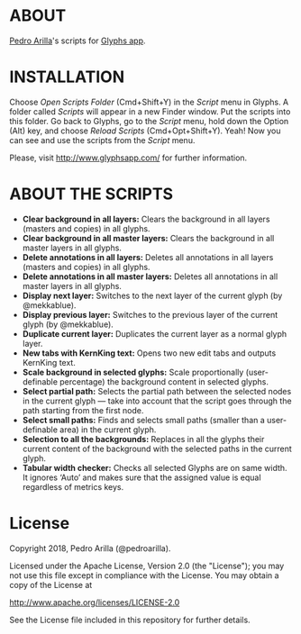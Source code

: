 # ABOUT

[Pedro Arilla](http://pedroarilla.com)'s scripts for [Glyphs app](http://glyphsapp.com/).

# INSTALLATION

Choose *Open Scripts Folder* (Cmd+Shift+Y) in the *Script* menu in Glyphs. A folder called *Scripts* will appear in a new Finder window. Put the scripts into this folder. Go back to Glyphs, go to the *Script* menu, hold down the Option (Alt) key, and choose *Reload Scripts* (Cmd+Opt+Shift+Y). Yeah! Now you can see and use the scripts from the *Script* menu.

Please, visit http://www.glyphsapp.com/ for further information.

# ABOUT THE SCRIPTS
* **Clear background in all layers:** Clears the background in all layers (masters and copies) in all glyphs.
* **Clear background in all master layers:** Clears the background in all master layers in all glyphs.
* **Delete annotations in all layers:** Deletes all annotations in all layers (masters and copies) in all glyphs.
* **Delete annotations in all master layers:** Deletes all annotations in all master layers in all glyphs.
* **Display next layer:** Switches to the next layer of the current glyph (by @mekkablue).
* **Display previous layer:** Switches to the previous layer of the current glyph (by @mekkablue).
* **Duplicate current layer:** Duplicates the current layer as a normal glyph layer.
* **New tabs with KernKing text:** Opens two new edit tabs and outputs KernKing text.
* **Scale background in selected glyphs:** Scale proportionally (user-definable percentage) the background content in selected glyphs.
* **Select partial path:** Selects the partial path between the selected nodes in the current glyph — take into account that the script goes through the path starting from the first node.
* **Select small paths:** Finds and selects small paths (smaller than a user-definable area) in the current glyph.
* **Selection to all the backgrounds:** Replaces in all the glyphs their current content of the background with the selected paths in the current glyph.
* **Tabular width checker:** Checks all selected Glyphs are on same width. It ignores ‘Auto’ and makes sure that the assigned value is equal regardless of metrics keys.

# License

Copyright 2018, Pedro Arilla (@pedroarilla).

Licensed under the Apache License, Version 2.0 (the "License");
you may not use this file except in compliance with the License.
You may obtain a copy of the License at

http://www.apache.org/licenses/LICENSE-2.0

See the License file included in this repository for further details.
